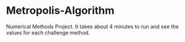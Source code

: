 # Metropolis-Algorithm

Numerical Methods Project. 
It takes about 4 minutes to run and see the values for each challenge method. 
